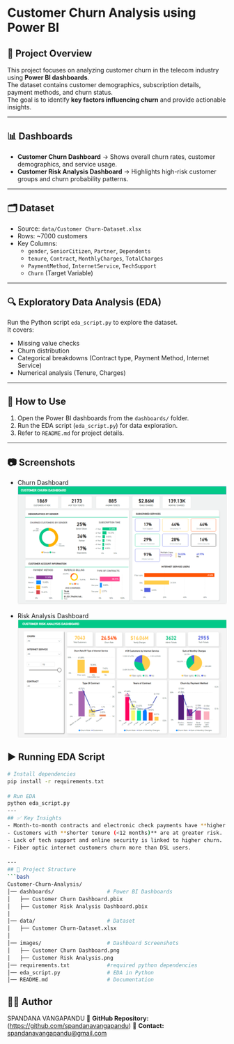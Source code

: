 # Customer Churn Analysis using Power BI

## 📌 Project Overview
This project focuses on analyzing customer churn in the telecom industry using **Power BI dashboards**.  
The dataset contains customer demographics, subscription details, payment methods, and churn status.  
The goal is to identify **key factors influencing churn** and provide actionable insights.

---
## 📊 Dashboards
- **Customer Churn Dashboard** → Shows overall churn rates, customer demographics, and service usage.
- **Customer Risk Analysis Dashboard** → Highlights high-risk customer groups and churn probability patterns.

---
## 🗂 Dataset
- Source: `data/Customer Churn-Dataset.xlsx`
- Rows: ~7000 customers
- Key Columns:
  - `gender`, `SeniorCitizen`, `Partner`, `Dependents`
  - `tenure`, `Contract`, `MonthlyCharges`, `TotalCharges`
  - `PaymentMethod`, `InternetService`, `TechSupport`
  - `Churn` (Target Variable)

---
## 🔍 Exploratory Data Analysis (EDA)
Run the Python script `eda_script.py` to explore the dataset.  
It covers:
- Missing value checks
- Churn distribution
- Categorical breakdowns (Contract type, Payment Method, Internet Service)
- Numerical analysis (Tenure, Charges)
---
## 🚀 How to Use
1. Open the Power BI dashboards from the `dashboards/` folder.
2. Run the EDA script (`eda_script.py`) for data exploration.
3. Refer to `README.md` for project details.

---
## 📷 Screenshots
- Churn Dashboard  
  ![Churn Dashboard](images/Customer%20Churn%20Dashboard.png)

- Risk Analysis Dashboard  
  ![Risk Analysis](images/Customer%20Risk%20Analysis.png)

## ▶️ Running EDA Script
```bash
# Install dependencies
pip install -r requirements.txt

# Run EDA
python eda_script.py
---
## ✅ Key Insights
- Month-to-month contracts and electronic check payments have **higher churn**.
- Customers with **shorter tenure (<12 months)** are at greater risk.
- Lack of tech support and online security is linked to higher churn.
- Fiber optic internet customers churn more than DSL users.

---
## 📁 Project Structure
```bash
Customer-Churn-Analysis/
│── dashboards/                 # Power BI Dashboards
│   ├── Customer Churn Dashboard.pbix
│   ├── Customer Risk Analysis Dashboard.pbix
│
│── data/                       # Dataset
│   ├── Customer Churn-Dataset.xlsx
│
│── images/                     # Dashboard Screenshots
│   ├── Customer Churn Dashboard.png
│   ├── Customer Risk Analysis.png
│── requirements.txt            #required python dependencies
│── eda_script.py               # EDA in Python
│── README.md                   # Documentation
```
## 🧑‍💻 Author

SPANDANA VANGAPANDU
🔗 **GitHub Repository:** (https://github.com/spandanavangapandu)
📧 **Contact:** [spandanavangapandu@gmail.com](mailto:spandanavangapandu@gmail.com)   
